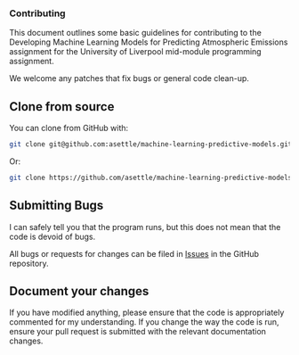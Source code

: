 ### Contributing

This document outlines some basic guidelines for contributing to the
Developing Machine Learning Models for Predicting Atmospheric Emissions assignment
for the University of Liverpool mid-module programming assignment.

We welcome any patches that fix bugs or general code clean-up.

## Clone from source

You can clone from GitHub with:

```bash
git clone git@github.com:asettle/machine-learning-predictive-models.git
```

Or:

```bash
git clone https://github.com/asettle/machine-learning-predictive-models.git
```

## Submitting Bugs

I can safely tell you that the program runs, but this does not mean that
the code is devoid of bugs.

All bugs or requests for changes can be filed in [Issues](https://github.com/asettle/data-quality-analysis/issues)
in the GitHub repository.

## Document your changes

If you have modified anything, please ensure that the code is appropriately
commented for my understanding. If you change the way the code is run, ensure
your pull request is submitted with the relevant documentation changes.

